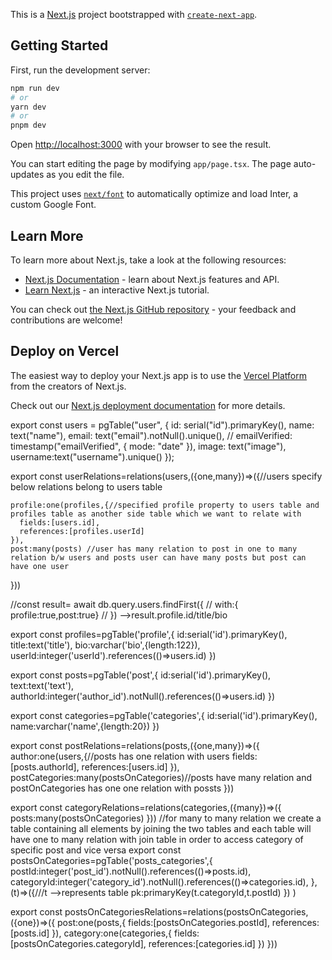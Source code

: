 This is a [Next.js](https://nextjs.org/) project bootstrapped with [`create-next-app`](https://github.com/vercel/next.js/tree/canary/packages/create-next-app).

## Getting Started

First, run the development server:

```bash
npm run dev
# or
yarn dev
# or
pnpm dev
```

Open [http://localhost:3000](http://localhost:3000) with your browser to see the result.

You can start editing the page by modifying `app/page.tsx`. The page auto-updates as you edit the file.

This project uses [`next/font`](https://nextjs.org/docs/basic-features/font-optimization) to automatically optimize and load Inter, a custom Google Font.

## Learn More

To learn more about Next.js, take a look at the following resources:

- [Next.js Documentation](https://nextjs.org/docs) - learn about Next.js features and API.
- [Learn Next.js](https://nextjs.org/learn) - an interactive Next.js tutorial.

You can check out [the Next.js GitHub repository](https://github.com/vercel/next.js/) - your feedback and contributions are welcome!

## Deploy on Vercel

The easiest way to deploy your Next.js app is to use the [Vercel Platform](https://vercel.com/new?utm_medium=default-template&filter=next.js&utm_source=create-next-app&utm_campaign=create-next-app-readme) from the creators of Next.js.

Check out our [Next.js deployment documentation](https://nextjs.org/docs/deployment) for more details.



export const users = pgTable("user", {
    id: serial("id").primaryKey(),
    name: text("name"),
    email: text("email").notNull().unique(),
    // emailVerified: timestamp("emailVerified", { mode: "date" }),
    image: text("image"),
    username:text("username").unique()
  });

  export const userRelations=relations(users,({one,many})=>({//users specify below relations belong to users table

    profile:one(profiles,{//specified profile property to users table and profiles table as another side table which we want to relate with
      fields:[users.id],
      references:[profiles.userId]
    }),
    post:many(posts) //user has many relation to post in one to many relation b/w users and posts user can have many posts but post can have one user
  }))

  //const result= await db.query.users.findFirst({
    // with:{ profile:true,post:true}
  // }) -->result.profile.id/title/bio

  export const profiles=pgTable('profile',{
    id:serial('id').primaryKey(),
    title:text('title'),
    bio:varchar('bio',{length:122}),
    userId:integer('userId').references(()=>users.id)
  })

  export const posts=pgTable('post',{
    id:serial('id').primaryKey(),
    text:text('text'),
    authorId:integer('author_id').notNull().references(()=>users.id)
  })

  export const categories=pgTable('categories',{
    id:serial('id').primaryKey(),
    name:varchar('name',{length:20})
  })


  export const postRelations=relations(posts,({one,many})=>({
    author:one(users,{//posts has one relation with users
      fields:[posts.authorId],
      references:[users.id]
    }),
    postCategories:many(postsOnCategories)//posts have many relation and postOnCategories has one one relation with possts
  }))

  export const categoryRelations=relations(categories,({many})=>({
    posts:many(postsOnCategories)
  }))
  //for many to many relation we create a table containing all elements by joining the two tables and each table will have one to many relation with join table in order to access category of specific post and vice versa
export const postsOnCategories=pgTable('posts_categories',{
  postId:integer('post_id').notNull().references(()=>posts.id),
  categoryId:integer('category_id').notNull().references(()=>categories.id),
},
(t)=>({///t -->represents table
  pk:primaryKey(t.categoryId,t.postId)
})
)


export const postsOnCategoriesRelations=relations(postsOnCategories,({one})=>({
  post:one(posts,{
    fields:[postsOnCategories.postId],
    references:[posts.id]
  }),
  category:one(categories,{
    fields:[postsOnCategories.categoryId],
    references:[categories.id]
  })
}))